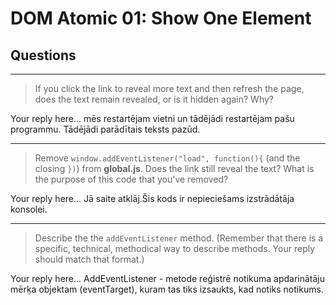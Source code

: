 # DOM Atomic 01: Show One Element

## Questions

---

> If you click the link to reveal more text and then refresh the page, does the text remain revealed, or is it hidden again? Why?

Your reply here...
mēs restartējam vietni un tādējādi restartējam pašu programmu. Tādējādi parādītais teksts pazūd.

---

> Remove `window.addEventListener("load", function(){` (and the closing `})`) from **global.js**. Does the link still reveal the text? What is the purpose of this code that you've removed?

Your reply here...
Jā saite atklāj.Šis kods ir nepieciešams izstrādātāja konsolei.

---

> Describe the the `addEventListener` method. (Remember that there is a specific, technical, methodical way to describe methods. Your reply should match that format.)

Your reply here...
AddEventListener - metode reģistrē notikuma apdarinātāju mērķa objektam (eventTarget), kuram tas tiks izsaukts, kad notiks notikums.
